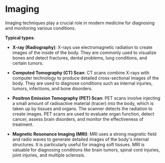 # Imaging

Imaging techniques play a crucial role in modern medicine for diagnosing and monitoring various conditions.

**Typical types**:

* **X-ray (Radiography)**: X-rays use electromagnetic radiation to create images of the inside of the body. They are commonly used to visualize bones and detect fractures, dental problems, lung conditions, and certain tumors.

* **Computed Tomography (CT) Scan**: CT scans combine X-rays with computer technology to produce detailed cross-sectional images of the body. They are used to diagnose conditions such as internal injuries, tumors, infections, and bone disorders.

* **Positron Emission Tomography (PET) Scan**: PET scans involve injecting a small amount of radioactive material (tracer) into the body, which is taken up by tissues and organs. The scanner detects the radiation to create images. PET scans are used to evaluate organ function, detect cancer, assess brain disorders, and monitor the effectiveness of treatment.

* **Magnetic Resonance Imaging (MRI)**: MRI uses a strong magnetic field and radio waves to generate detailed images of the body's internal structures. It is particularly useful for imaging soft tissues. MRI is valuable for diagnosing conditions like brain tumors, spinal cord injuries, joint injuries, and multiple sclerosis.
